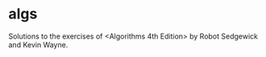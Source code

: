 # algs
Solutions to the exercises of &lt;Algorithms 4th Edition> by Robot Sedgewick and Kevin Wayne.
